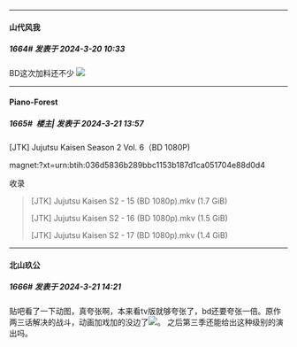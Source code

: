 ﻿
*****

####  山代风我  
##### 1664#       发表于 2024-3-20 10:33

BD这次加料还不少
<img src="https://p.sda1.dev/16/9f8adf26bb549d5d0cd63dd787a623f4/CMP_20240320103034050.jpg" referrerpolicy="no-referrer">


*****

####  Piano-Forest  
##### 1665#         楼主| 发表于 2024-3-21 13:57

[JTK] Jujutsu Kaisen Season 2 Vol. 6（BD 1080P)

magnet:?xt=urn:btih:036d5836b289bbc1153b187d1ca051704e88d0d4

收录 <blockquote>[JTK] Jujutsu Kaisen S2 - 15 (BD 1080p).mkv (1.7 GiB)

[JTK] Jujutsu Kaisen S2 - 16 (BD 1080p).mkv (1.5 GiB)

[JTK] Jujutsu Kaisen S2 - 17 (BD 1080p).mkv (1.4 GiB)</blockquote>


*****

####  北山玖公  
##### 1666#       发表于 2024-3-21 14:21

贴吧看了一下动图，真夸张啊，本来看tv版就够夸张了，bd还要夸张一倍。原作两三话解决的战斗，动画加戏加的没边了<img src="https://static.saraba1st.com/image/smiley/face2017/069.png" referrerpolicy="no-referrer">。
之后第三季还能给出这种级别的演出吗。

